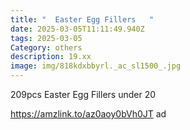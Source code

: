 ```yaml
---
title: "  Easter Egg Fillers   "
date: 2025-03-05T11:11:49.940Z
tags: 2025-03-05
Category: others
description: 19.xx
image: img/818kdxbbyrl._ac_sl1500_.jpg
---
```

<!--StartFragment-->

209pcs Easter Egg Fillers under 20

https://amzlink.to/az0aoy0bVh0JT ad

<!--EndFragment-->